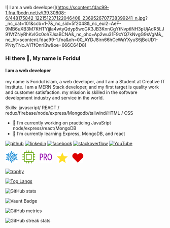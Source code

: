![ I am a web developer](https://scontent.fdac99-1.fna.fbcdn.net/v/t39.30808-6/448175842_122151237122046408_2369526707738399241_n.jpg?
_nc_cat=101&ccb=1-7&_nc_sid=5f2048&_nc_eui2=AeF-9MB6uXB3M7KHTYjjIa4wtyQdyp5woGK3JB3KnnCgYtNvptlNH3pUjAdR5LJ91VfZNyRhKvIGc0oh7JsaBCNA&_nc_ohc=Ap2wu31F9cYQ7kNvgG9sVgM&_nc_ht=scontent.fdac99-1.fna&oh=00_AYDJ8irn66hCeWaYXyuS6jBoUD1-PNtyTNcJViTfOnrlBw&oe=666C64D8)

### Hi there 👋, My name is Foridul
####  I am a web developer


my name is Foridul islam, a web developer, and I am a Student at Creative IT Institute. I am a MERN Stack developer, and my first target is quality work and customer satisfaction.  my mission is skilled in the software development industry and service in the world.   

Skills: javascript/ REACT / redux/firebase/node/express/Mongodb/tailwind/HTML / CSS

- 🔭 I’m currently working on practicing JavaSript node/express/react/MongoDB 
- 🌱 I’m currently learning Express, MongoDB, and react 


[<img src='https://cdn.jsdelivr.net/npm/simple-icons@3.0.1/icons/github.svg' alt='github' height='40'>](https://github.com/https://github.com/FORIDUL818)  [<img src='https://cdn.jsdelivr.net/npm/simple-icons@3.0.1/icons/linkedin.svg' alt='linkedin' height='40'>](https://www.linkedin.com/in/https://www.linkedin.com/in/foridulslam//)  [<img src='https://cdn.jsdelivr.net/npm/simple-icons@3.0.1/icons/facebook.svg' alt='facebook' height='40'>](https://www.facebook.com/https://www.facebook.com/Foridul.islamftr)  [<img src='https://cdn.jsdelivr.net/npm/simple-icons@3.0.1/icons/stackoverflow.svg' alt='stackoverflow' height='40'>](https://stackoverflow.com/users/https://stackoverflow.com/users/21719066/fi-foridul-islam)  [<img src='https://cdn.jsdelivr.net/npm/simple-icons@3.0.1/icons/youtube.svg' alt='YouTube' height='40'>](https://www.youtube.com/channel/https://youtube.com/@user-jm5wk9ym5y?si=GVeXqj5Wj8uKQJPO)  

<a href='https://archiveprogram.github.com/'><img src='https://raw.githubusercontent.com/acervenky/animated-github-badges/master/assets/acbadge.gif' width='40' height='40'></a> <a href='https://docs.github.com/en/developers'><img src='https://raw.githubusercontent.com/acervenky/animated-github-badges/master/assets/devbadge.gif' width='40' height='40'></a> <a href='https://github.com/pricing'><img src='https://raw.githubusercontent.com/acervenky/animated-github-badges/master/assets/pro.gif' width='40' height='40'></a> <a href='https://stars.github.com/'><img src='https://raw.githubusercontent.com/acervenky/animated-github-badges/master/assets/starbadge.gif' width='35' height='35'></a> <a href='https://docs.github.com/en/github/supporting-the-open-source-community-with-github-sponsors'><img src='https://raw.githubusercontent.com/acervenky/animated-github-badges/master/assets/sponsorbadge.gif' width='35' height='35'></a> 

[![trophy](https://github-profile-trophy.vercel.app/?username=https://github.com/FORIDUL818)](https://github.com/ryo-ma/github-profile-trophy)

[![Top Langs](https://github-readme-stats.vercel.app/api/top-langs/?username=https://github.com/FORIDUL818)](https://github.com/anuraghazra/github-readme-stats)

![GitHub stats](https://github-readme-stats.vercel.app/api?username=https://github.com/FORIDUL818&show_icons=true&count_private=true)  

![Vaunt Badge](https://api.vaunt.dev/v1/github/entities/https://github.com/FORIDUL818/contributions?format=svg&private=true)  

![GitHub metrics](https://metrics.lecoq.io/https://github.com/FORIDUL818)  

![GitHub streak stats](https://streak-stats.demolab.com/?user=https://github.com/FORIDUL818)  
